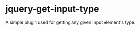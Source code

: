 jquery-get-input-type
=====================

A simple plugin used for getting any given input element's type.

